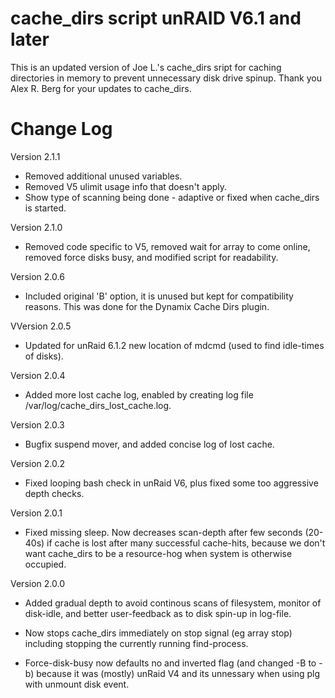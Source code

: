 cache_dirs script unRAID V6.1 and later
=======================================

This is an updated version of Joe L.'s cache_dirs sript for caching directories in memory to prevent unnecessary disk drive spinup.  Thank you Alex R. Berg for your updates to cache_dirs.

Change Log
==========
Version 2.1.1
- Removed additional unused variables.
- Removed V5 ulimit usage info that doesn't apply.
- Show type of scanning being done - adaptive or fixed when cache_dirs is started.

Version 2.1.0
- Removed code specific to V5, removed wait for array to come online, removed force disks busy, and modified script for readability.


Version 2.0.6
- Included original 'B' option, it is unused but kept for compatibility reasons.  This was done for the Dynamix Cache Dirs plugin.

VVersion 2.0.5
- Updated for unRaid 6.1.2 new location of mdcmd (used to find idle-times of disks).

Version 2.0.4
- Added more lost cache log, enabled by creating log file /var/log/cache_dirs_lost_cache.log.

Version 2.0.3
- Bugfix suspend mover, and added concise log of lost cache.

Version 2.0.2
- Fixed looping bash check in unRaid V6, plus fixed some too aggressive depth checks.

Version 2.0.1
- Fixed missing sleep. Now decreases scan-depth after few seconds (20-40s) if cache is lost after many successful cache-hits, because we don't want cache_dirs to be a resource-hog when system is otherwise occupied.

Version 2.0.0
- Added gradual depth to avoid continous scans of filesystem, monitor of disk-idle, and better user-feedback as to disk spin-up in log-file.

- Now stops cache_dirs immediately on stop signal (eg array stop) including stopping the currently running find-process.

- Force-disk-busy now defaults no and inverted flag (and changed -B to -b) because it was (mostly) unRaid V4 and its unnessary when using plg with unmount disk event.
